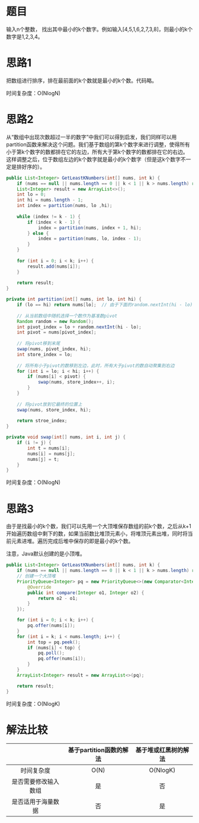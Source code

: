 # 题目

输入n个整数， 找出其中最小的k个数字。例如输入[4,5,1,6,2,7,3,8]，则最小的k个数字是1,2,3,4。

# 思路1

把数组进行排序，排在最前面的k个数就是最小的k个数。代码略。

时间复杂度：O(NlogN)

# 思路2

从“数组中出现次数超过一半的数字”中我们可以得到启发，我们同样可以用partition函数来解决这个问题。我们基于数组的第k个数字来进行调整，使得所有小于第k个数字的数都排在它的左边，所有大于第k个数字的数都排在它的右边。这样调整之后，位于数组左边的k个数字就是最小的k个数字（但是这k个数字不一定是排好序的）。

```java
public List<Integer> GetLeastKNumbers(int[] nums, int k) {
    if (nums == null || nums.length == 0 || k < 1 || k > nums.length) return new ArrayList<>();
    List<Integer> result = new ArrayList<>();
    int lo = 0;
    int hi = nums.length - 1;
    int index = partition(nums, lo ,hi);
    
    while (index != k - 1) {
        if (index < k - 1) {
            index = partition(nums, index + 1, hi);
        } else {
            index = partition(nums, lo, index - 1);
        }
    }
    
    for (int i = 0; i < k; i++) {
        result.add(nums[i]);
    }
    
    return result;
}

private int partition(int[] nums, int lo, int hi) {
    if (lo == hi) return nums[lo];	// 由于下面的random.nextInt(hi - lo)要求hi - lo大于0，因此这里多加一个判断
    
    // 从当前数组中随机选择一个数作为基准数pivot
    Random random = new Random();
    int pivot_index = lo + random.nextInt(hi - lo);
    int pivot = nums[pivot_index];
    
    // 将pivot移到末尾
    swap(nums, pivot_index, hi);
    int store_index = lo;
    
    // 将所有小于pivot的数移到左边，此时，所有大于pivot的数自动聚集到右边
    for (int i = lo; i < hi; i++) {
        if (nums[i] < pivot) {
            swap(nums, store_index++, i);
        }
    }
    
    // 将pivot放到它最终的位置上
    swap(nums, store_index, hi);
    
    return stroe_index;
}

private void swap(int[] nums, int i, int j) {
    if (i != j) {
        int t = nums[i];
        nums[i] = nums[j];
        nums[j] = t;
    }
}
```

时间复杂度：O(NlogN)

# 思路3

由于是找最小的k个数，我们可以先用一个大顶堆保存数组的前k个数，之后从k+1开始遍历数组中剩下的数，如果当前数比堆顶元素小，将堆顶元素出堆，同时将当前元素进堆。遍历完成后堆中保存的即是最小的k个数。

注意，Java默认创建的是小顶堆。

```java
public List<Integer> GetLeastKNumbers(int[] nums, int k) {
    if (nums == null || nums.length == 0 || k < 1 || k > nums.length) return new ArrayList<>();
    // 创建一个大顶堆
    PriorityQueue<Integer> pq = new PriorityQueue<>(new Comparator<Integer>() {
        @Override
        public int compare(Integer o1, Integer o2) {
            return o2 - o1;
        }
    });

    for (int i = 0; i < k; i++) {
        pq.offer(nums[i]);
    }
    for (int i = k; i < nums.length; i++) {
        int top = pq.peek();
        if (nums[i] < top) {
            pq.poll();
            pq.offer(nums[i]);
        }
    }
    ArrayList<Integer> result = new ArrayList<>(pq);

    return result;
}
```

时间复杂度：O(NlogK)

# 解法比较

|                      | 基于partition函数的解法 | 基于堆或红黑树的解法 |
| :------------------: | :---------------------: | :------------------: |
|      时间复杂度      |          O(N)           |       O(NlogK)       |
| 是否需要修改输入数组 |           是            |          否          |
|  是否适用于海量数据  |           否            |          是          |

